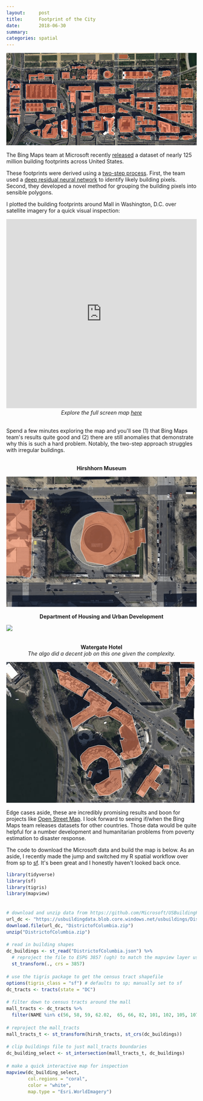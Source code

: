 ```yaml
---
layout:     post
title:      Footprint of the City
date:       2018-06-30
summary:    
categories: spatial
---
```


![](/images/2018-06-30-building-boundaries-south-mall.png)

The Bing Maps team at Microsoft recently [released](https://blogs.bing.com/maps/2018-06/microsoft-releases-125-million-building-footprints-in-the-us-as-open-data/) a dataset of nearly 125 million building footprints across United States.

These footprints were derived using a [two-step process](https://github.com/Microsoft/USBuildingFootprints). First, the team used a [deep residual neural network](https://github.com/KaimingHe/deep-residual-networks) to identify likely building pixels. Second, they developed a novel method for grouping the building pixels into sensible polygons.

I plotted the building footprints around Mall in Washington, D.C. over satellite imagery for a quick visual inspection: 

<iframe width='100%' height='500px' frameBorder='0' src='http://etachov.io/projects/2018-06-30-building-boundaries-map.html'></iframe>
<center><i>Explore the full screen map <a href = "http://etachov.io/projects/2018-06-30-building-boundaries-map.html" target = "_blank">here</a></i></center><br>

Spend a few minutes exploring the map and you'll see (1) that Bing Maps team's results quite good and (2) there are still anomalies that demonstrate why this is such a hard problem. Notably, the two-step approach struggles with irregular buildings. 

<br>
<center><b>Hirshhorn Museum</b></center>

![](/images/2018-06-30-building-boundaries-hirshhorn.gif?style=centerme)
<br>
<center><b>Department of Housing and Urban Development</b></center>

![](/images/2018-06-30-building-boundaries-hud.gif?style=centerme)

<br>
<center><b>Watergate Hotel</b></center>
<center><i>The algo did a decent job on this one given the complexity.</i></center>

![](/images/2018-06-30-building-boundaries-watergate.gif?style=centerme)

Edge cases aside, these are incredibly promising results and boon for projects like [Open Street Map](https://www.openstreetmap.org/). I look forward to seeing if/when the Bing Maps team releases datasets for other countries. Those data would be quite helpful for a number development and humanitarian problems from poverty estimation to disaster response.

The code to download the Microsoft data and build the map is below. As an aside, I recently made the jump and switched my R spatial workflow over from sp to [sf](https://github.com/r-spatial/sf/). It's been great and I honestly haven't looked back once.

``` r 
library(tidyverse)
library(sf)
library(tigris)
library(mapview)


# download and unzip data from https://github.com/Microsoft/USBuildingFootprints
url_dc <- "https://usbuildingdata.blob.core.windows.net/usbuildings/DistrictofColumbia.zip"
download.file(url_dc, "DistrictofColumbia.zip")
unzip("DistrictofColumbia.zip")

# read in building shapes
dc_buildings <- st_read("DistrictofColumbia.json") %>%
  # reproject the file to ESPG 3857 (ugh) to match the mapview layer used below
  st_transform(., crs = 3857)

# use the tigris package to get the census tract shapefile
options(tigris_class = "sf") # defaults to sp; manually set to sf
dc_tracts <- tracts(state = "DC")

# filter down to census tracts around the mall 
mall_tracts <- dc_tracts %>%
  filter(NAME %in% c(56, 58, 59, 62.02,  65, 66, 82, 101, 102, 105, 107, 108))

# reproject the mall_tracts
mall_tracts_t <- st_transform(hirsh_tracts, st_crs(dc_buildings))

# clip buildings file to just mall_tracts boundaries
dc_building_select <- st_intersection(mall_tracts_t, dc_buildings)

# make a quick interactive map for inspection
mapview(dc_building_select, 
        col.regions = "coral", 
        color = "white", 
        map.type = "Esri.WorldImagery")

```

